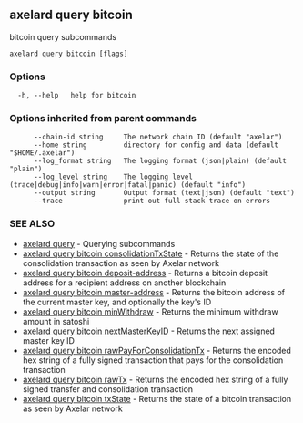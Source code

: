 ## axelard query bitcoin

bitcoin query subcommands

```
axelard query bitcoin [flags]
```

### Options

```
  -h, --help   help for bitcoin
```

### Options inherited from parent commands

```
      --chain-id string     The network chain ID (default "axelar")
      --home string         directory for config and data (default "$HOME/.axelar")
      --log_format string   The logging format (json|plain) (default "plain")
      --log_level string    The logging level (trace|debug|info|warn|error|fatal|panic) (default "info")
      --output string       Output format (text|json) (default "text")
      --trace               print out full stack trace on errors
```

### SEE ALSO

- [axelard query](axelard_query.md)	 - Querying subcommands
- [axelard query bitcoin consolidationTxState](axelard_query_bitcoin_consolidationTxState.md)	 - Returns the state of the consolidation transaction as seen by Axelar network
- [axelard query bitcoin deposit-address](axelard_query_bitcoin_deposit-address.md)	 - Returns a bitcoin deposit address for a recipient address on another blockchain
- [axelard query bitcoin master-address](axelard_query_bitcoin_master-address.md)	 - Returns the bitcoin address of the current master key, and optionally the key's ID
- [axelard query bitcoin minWithdraw](axelard_query_bitcoin_minWithdraw.md)	 - Returns the minimum withdraw amount in satoshi
- [axelard query bitcoin nextMasterKeyID](axelard_query_bitcoin_nextMasterKeyID.md)	 - Returns the next assigned master key ID
- [axelard query bitcoin rawPayForConsolidationTx](axelard_query_bitcoin_rawPayForConsolidationTx.md)	 - Returns the encoded hex string of a fully signed transaction that pays for the consolidation transaction
- [axelard query bitcoin rawTx](axelard_query_bitcoin_rawTx.md)	 - Returns the encoded hex string of a fully signed transfer and consolidation transaction
- [axelard query bitcoin txState](axelard_query_bitcoin_txState.md)	 - Returns the state of a bitcoin transaction as seen by Axelar network
